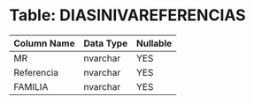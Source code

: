 # Table: DIASINIVAREFERENCIAS

| Column Name | Data Type | Nullable |
|-------------|-----------|----------|
| MR | nvarchar | YES |
| Referencia | nvarchar | YES |
| FAMILIA | nvarchar | YES |
